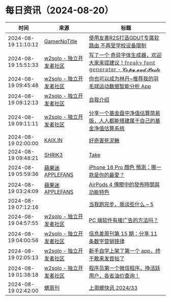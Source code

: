 ﻿# 每日资讯（2024-08-20）

|时间|来源|标题|
|---|---|---|
|2024-08-19 11:10:12|[GamerNoTitle](https://bili33.top/atom.xml)|[使用友善R2S打造GDUT专属软路由 不再受学校设备限制](https://bili33.top/posts/Openwrt-on-friendlyarm-R2S/)|
|2024-08-19 15:51:33|[w2solo - 独立开发者社区](https://w2solo.com/topics/feed)|[写了一个 奇异字体生成器，欢迎大家来提建议！𝕗𝕣𝕖𝕒𝕜𝕪 𝕗𝕠𝕟𝕥 𝕘𝕖𝕟𝕖𝕣𝕒𝕥𝕠𝕣 - 𝓒𝓸𝓹𝔂 𝓪𝓷𝓭 𝓟𝓪𝓼𝓽𝓮](https://w2solo.com/topics/4935)|
|2024-08-19 09:45:48|[w2solo - 独立开发者社区](https://w2solo.com/topics/feed)|[你也可以成为林丹~推荐我的羽毛球运动数据智能分析 App](https://w2solo.com/topics/4934)|
|2024-08-19 09:12:13|[w2solo - 独立开发者社区](https://w2solo.com/topics/feed)|[自我介绍](https://w2solo.com/topics/4933)|
|2024-08-19 09:11:11|[w2solo - 独立开发者社区](https://w2solo.com/topics/feed)|[分享一个基金盘中净值估算简易版，人人都能搭建属于自己的基金净值估算系统](https://w2solo.com/topics/4932)|
|2024-08-19 02:00:00|[KAIX.IN](https://kaix.in/feed/)|[好奇害死泥鳅](https://kaix.in/2024/0819-loach/)|
|2024-08-19 09:48:21|[SHRIK3](https://shrik3.com/index.xml)|[Take](https://shrik3.com/take/)|
|2024-08-19 05:59:36|[蘋果迷 APPLEFANS](https://applefans.today/feed/)|[iPhone 16 Pro 顏色 預測：哪一款是你的最愛？](https://applefans.today/2024-08-apple-iphone-16-pro-colors-rumors/)|
|2024-08-19 03:24:09|[蘋果迷 APPLEFANS](https://applefans.today/feed/)|[AirPods 4 傳聞中的發佈時間與功能特色](https://applefans.today/2024-08-airpods-4-rumors/)|
|2024-08-19 07:12:16|[](http://blog.fivest.one/feed)|[当我跑完步，我谈些什么 – 5](https://blog.fivest.one/archives/6845)|
|2024-08-19 04:57:55|[w2solo - 独立开发者社区](https://w2solo.com/topics/feed)|[PC 端软件有接广告的方法吗？](https://w2solo.com/topics/4931)|
|2024-08-19 04:00:56|[w2solo - 独立开发者社区](https://w2solo.com/topics/feed)|[信息差周刊第 15 期：分享 11 条数字营销铁律](https://w2solo.com/topics/4930)|
|2024-08-19 02:05:13|[w2solo - 独立开发者社区](https://w2solo.com/topics/feed)|[新手自学上架了第一个 app，终于敢来发首帖了](https://w2solo.com/topics/4929)|
|2024-08-19 01:38:18|[w2solo - 独立开发者社区](https://w2solo.com/topics/feed)|[程序员第一个微信程序，挣活跃用户，各省油价查询！](https://w2solo.com/topics/4928)|
|2024-08-19 02:42:00|[蠎周刊](https://weekly.pychina.org/feeds/all.atom.xml)|[上周蠎快讯 2024/33](https://weekly.pychina.org/pyrecap/pyrw-2433.html)|
